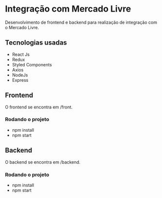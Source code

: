 # Integração com Mercado Livre

Desenvolvimento de frontend e backend para realização de integração com o Mercado Livre.

## Tecnologias usadas

- React Js
- Redux
- Styled Components
- Axios
- NodeJs
- Express

## Frontend

O frontend se encontra em /front. 

### Rodando o projeto

- npm install
- npm start

## Backend

O backend se encontra em /backend. 

### Rodando o projeto

- npm install
- npm start

